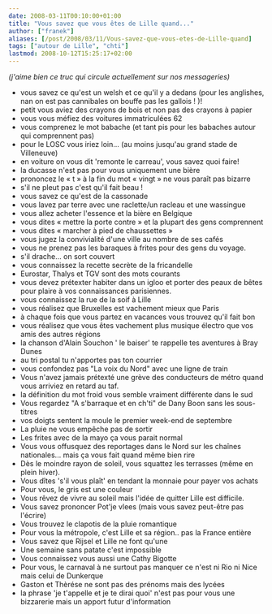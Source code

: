 ```yaml
---
date: 2008-03-11T00:10:00+01:00
title: "Vous savez que vous êtes de Lille quand..."
author: ["franek"]
aliases: [/post/2008/03/11/Vous-savez-que-vous-etes-de-Lille-quand]
tags: ["autour de Lille", "chti"]
lastmod: 2008-10-12T15:25:17+02:00
---
```

*(j'aime bien ce truc qui circule actuellement sur nos messageries)*

- vous savez ce qu'est un welsh et ce qu'il y a dedans (pour les anglishes, nan on est pas cannibales on bouffe pas les gallois ! )!
- petit vous aviez des crayons de bois et non pas des crayons à papier
- vous vous méfiez des voitures immatriculées 62
- vous comprenez le mot babache (et tant pis pour les babaches autour qui comprennent pas)
- pour le LOSC vous iriez loin... (au moins jusqu'au grand stade de Villeneuve)
- en voiture on vous dit 'remonte le carreau', vous savez quoi faire!
- la ducasse n'est pas pour vous uniquement une bière
- prononcez le « t » à la fin du mot « vingt » ne vous paraît pas bizarre
- s'il ne pleut pas c'est qu'il fait beau !
- vous savez ce qu'est de la cassonade
- vous lavez par terre avec une raclette/un racleau et une wassingue
- vous allez acheter l'essence et la bière en Belgique
- vous dites « mettre la porte contre » et la plupart des gens comprennent
- vous dites « marcher à pied de chaussettes »
- vous jugez la convivialité d'une ville au nombre de ses cafés
- vous ne prenez pas les baraques à frites pour des gens du voyage.
- s'il drache... on sort couvert
- vous connaissez la recette secrète de la fricandelle
- Eurostar, Thalys et TGV sont des mots courants
- vous devez prétexter habiter dans un igloo et porter des peaux de bêtes pour plaire à vos connaissances parisiennes.
- vous connaissez la rue de la soif à Lille
- vous réalisez que Bruxelles est vachement mieux que Paris
- à chaque fois que vous partez en vacances vous trouvez qu'il fait bon
- vous réalisez que vous êtes vachement plus musique électro que vos amis des autres régions
- la chanson d'Alain Souchon ' le baiser' te rappelle tes aventures à Bray Dunes
- au tri postal tu n'apportes pas ton courrier
- vous confondez pas "La voix du Nord" avec une ligne de train
- Vous n'avez jamais prétexté une grève des conducteurs de métro quand vous arriviez en retard au taf.
- la définition du mot froid vous semble vraiment différente dans le sud
- Vous regardez "A s'barraque et en ch'ti" de Dany Boon sans les sous-titres
- vos doigts sentent la moule le premier week-end de septembre
- La pluie ne vous empêche pas de sortir
- Les frites avec de la mayo ça vous parait normal
- Vous vous offusquez des reportages dans le Nord sur les chaînes nationales... mais ça vous fait quand même bien rire
- Dès le moindre rayon de soleil, vous squattez les terrasses (même en plein hiver).
- Vous dîtes 's'il vous plaît' en tendant la monnaie pour payer vos achats
- Pour vous, le gris est une couleur
- Vous rêvez de vivre au soleil mais l'idée de quitter Lille est difficile.
- Vous savez prononcer Pot'je vlees (mais vous savez peut-être pas l'écrire)
- Vous trouvez le clapotis de la pluie romantique
- Pour vous la métropole, c'est Lille et sa région.. pas la France entière
- Vous savez que Rijsel et Lille ne font qu'une
- Une semaine sans patate c'est impossible
- Vous connaissez vous aussi une Cathy Bigotte
- Pour vous, le carnaval à ne surtout pas manquer ce n'est ni Rio ni Nice mais celui de Dunkerque
- Gaston et Thèrése ne sont pas des prénoms mais des lycées
- la phrase 'je t'appelle et je te dirai quoi' n'est pas pour vous une bizzarerie mais un apport futur d'information
